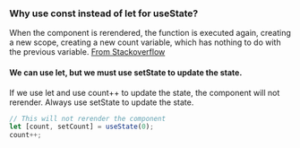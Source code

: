 ### Why use const instead of let for useState?
When the component is rerendered, the function is executed again, creating a new scope, creating a new count variable, which has nothing to do with the previous variable. [From Stackoverflow](https://stackoverflow.com/questions/58860021/why-react-hook-usestate-uses-const-and-not-let)
#### We can use let, but we must use setState to update the state.
If we use let and use count++ to update the state, the component will not rerender. Always use setState to update the state.
```javascript
// This will not rerender the component
let [count, setCount] = useState(0);
count++;
```


